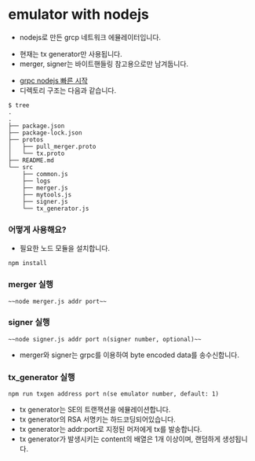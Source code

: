 # emulator with nodejs
* nodejs로 만든 grcp 네트워크 에뮬레이터입니다.
- 현재는 tx generator만 사용됩니다.
- merger, signer는 바이트핸들링 참고용으로만 남겨둡니다.
* [grpc nodejs 빠른 시작](https://grpc.io/docs/quickstart/node.html)
* 디렉토리 구조는 다음과 같습니다.
```
$ tree
.
.
├── package.json
├── package-lock.json
├── protos
│   ├── pull_merger.proto
│   └── tx.proto
├── README.md
└── src
    ├── common.js
    ├── logs
    ├── merger.js
    ├── mytools.js
    ├── signer.js
    └── tx_generator.js

```

### 어떻게 사용해요?
* 필요한 노드 모듈을 설치합니다.
```
npm install
```

### merger 실행
```
~~node merger.js addr port~~
```

### signer 실행
```
~~node signer.js addr port n(signer number, optional)~~
```

- merger와 signer는 grpc를 이용하여 byte encoded data를 송수신합니다.

### tx_generator 실행
```
npm run txgen address port n(se emulator number, default: 1)
```
- tx generator는 SE의 트랜잭션을 에뮬레이션합니다.
- tx generator의 RSA 서명키는 하드코딩되어있습니다.
- tx generator는 addr:port로 지정된 머저에게 tx를 발송합니다.
- tx generator가 발생시키는 content의 배열은 1개 이상이며, 랜덤하게 생성됩니다.